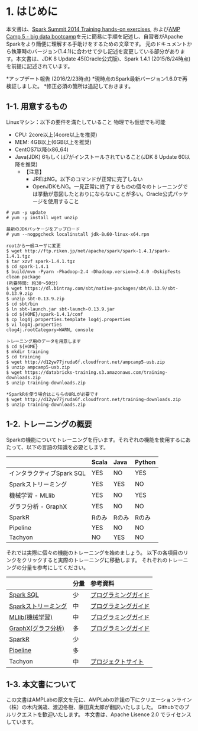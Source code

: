 # 1. はじめに


本文書は、[Spark Summit 2014 Training hands-on exercises](https://databricks-training.s3.amazonaws.com/index.html), および[AMP Camp 5 - big data bootcamp](http://ampcamp.berkeley.edu/5/)を元に簡易に手順を記述し、自習者がApache Sparkをより簡便に理解する手助けをするための文章です。
元のドキュメントから執筆時のバージョン(1.4.1)に合わせて少し記述を変更している部分があります。本文書は、JDK 8 Update 45(Oracle公式版)、Spark 1.4.1 (2015/8/24時点)を前提に記述されています。

*アップデート報告 (2016/2/23時点)
*現時点のSpark最新バージョン1.6.0で再検証しました。
*修正必須の箇所は追記しておきます。

## 1-1. 用意するもの


Linuxマシン：以下の要件を満たしていること
物理でも仮想でも可能

- CPU: 2core以上(4core以上を推奨)
- MEM: 4GB以上(6GB以上を推奨)
- CentOS7以降(x86_64)
- Java(JDK) 6もしくは7がインストールされていること(JDK 8 Update 60以降を推奨)
   - 【注意】
     - JREはNG。以下のコマンドが正常に完了しない
     - OpenJDKもNG。一見正常に終了するものの個々のトレーニングでは挙動が意図したとおりにならないことが多い。Oracle公式パッケージを使用すること

```
# yum -y update
# yum -y install wget unzip

最新のJDKパッケージをアップロード
# yum --nogpgcheck localinstall jdk-8u60-linux-x64.rpm

rootから一般ユーザに変更
$ wget http://ftp.riken.jp/net/apache/spark/spark-1.4.1/spark-1.4.1.tgz
$ tar xzvf spark-1.4.1.tgz
$ cd spark-1.4.1
$ build/mvn -Pyarn -Phadoop-2.4 -Dhadoop.version=2.4.0 -DskipTests clean package
(所要時間: 約30～50分)
$ wget https://dl.bintray.com/sbt/native-packages/sbt/0.13.9/sbt-0.13.9.zip
$ unzip sbt-0.13.9.zip
$ cd sbt/bin
$ ln sbt-launch.jar sbt-launch-0.13.9.jar
$ cd ${HOME}/spark-1.4.1/conf
$ cp log4j.properties.template log4j.properties
$ vi log4j.properties
clog4j.rootCategory=WARN, console

トレーニング用のデータを用意します
$ cd ${HOME}
$ mkdir training
$ cd training
$ wget http://d12yw77jruda6f.cloudfront.net/ampcamp5-usb.zip
$ unzip ampcamp5-usb.zip
$ wget https://databricks-training.s3.amazonaws.com/training-downloads.zip
$ unzip training-downloads.zip

*SparkRを使う場合はこちらのURLが必要です
$ wget http://d12yw77jruda6f.cloudfront.net/training-downloads.zip 
$ unzip training-downloads.zip
```

## 1-2. トレーニングの概要
Sparkの機能についてトレーニングを行います。それぞれの機能を使用するにあたって、以下の言語の知識を必要とします。

|                           |Scala     |Java      |Python     |
|:--------------------------|:---------|:---------|:----------|
|インタラクティブSpark SQL  |YES       |NO        |YES        |
|Sparkストリーミング        |YES       |YES       |NO         |
|機械学習 - MLlib           |YES       |NO        |YES        |
|グラフ分析 - GraphX        |YES       |NO        |NO         |
|SparkR                     |Rのみ     |Rのみ     |Rのみ      |
|Pipeline                   |YES       |NO        |NO         |
|Tachyon                    |NO        |YES       |NO         |

それでは実際に個々の機能のトレーニングを始めましょう。
以下の各項目のリンクをクリックすると実際のトレーニングに移動します。
それぞれのトレーニングの分量を参考にしてください。



|                    |分量    |参考資料                                                                                    |
|:-------------------|:-------|:-------------------------------------------------------------------------------------------|
|[Spark SQL](spark-sql.md)           |少      |[プログラミングガイド](http://spark.apache.org/docs/latest/sql-programming-guide.html)      |
|[Sparkストリーミング](spark-streaming.md) |中      |[プログラミングガイド](http://spark.apache.org/docs/latest/streaming-programming-guide.html)|
|[MLlib(機械学習)](mllib.md)     |中      |[プログラミングガイド](http://spark.apache.org/docs/latest/mllib-guide.html)                |
|[GraphX(グラフ分析)](graphx.md)  |多      |[プログラミングガイド](http://spark.apache.org/docs/latest/sql-programming-guide.html)      |
|[SparkR](sparkr.md)              |少      |                                                                                            |
|[Pipeline](pipeline.md)            |多      |                                                                                            |
|Tachyon             |中      |[プロジェクトサイト](http://tachyon-project.org/)                                           |


## 1-3. 本文書について
この文書はAMPLabの原文を元に、AMPLabの許諾の下にクリエーションライン（株）の木内満歳、渡辺冬樹、藤田真太郎が翻訳いたしました。
Githubでのプルリクエストを歓迎いたします。
本文書は、Apache Lisence 2.0 でライセンスしています。
